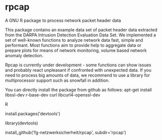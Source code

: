 # rpcap
A GNU R package to process network packet header data

This package contains an example data set of packet header data extracted from the DARPA Intrusion Detection Evaluation Data Set.
We implemented a set of well-known functions to analyze network data fast, simple and performant. Most functions aim to provide 
help to aggregate data or prepare plots for means of network monitoring, volume based network anomaly detection. 

Rpcap is currently under development - some functions can show issues and probably react unpleasant if confronted with 
unexpected data. If you need to process big amounts of data, we recommend to use a library for multiprocessor support such 
as snowfall in addition.

You can directly install the package from github as follows:
apt-get install libssl-dev r-base-dev curl libcurl4-openssl-dev

R

install.packages('devtools')

library(devtools)

install_github('fg-netzwerksicherheit/rpcap', subdir='rpcap')
